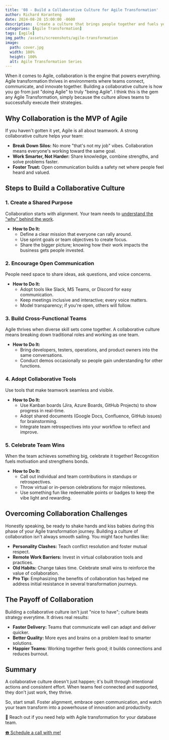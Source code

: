 ```yaml
---
title: '08 - Build a Collaborative Culture for Agile Transformation'
author: Richard Koranteng
date: 2024-08-28 15:00:00 -0600
description:  Create a culture that brings people together and fuels your Agile success.
categories: [Agile Transformation]
tags: [agile]
img_path: /assets/screenshots/agile-transformation
image:
  path: cover.jpg
  width: 100%
  height: 100%
  alt: Agile Transformation Series
---
```


When it comes to Agile, collaboration is the engine that powers everything. Agile transformation thrives in environments where teams connect, communicate, and innovate together. Building a collaborative culture is how you go from just "doing Agile" to truly "being Agile". I think this is the gem any Agile Transformation, simply because the culture allows teams to successfully execute their strategies.

## Why Collaboration is the MVP of Agile
If you haven't gotten it yet, Agile is all about teamwork. A strong collaborative culture helps your team:

* **Break Down Silos:** No more "that's not my job" vibes. Collaboration means everyone's working toward the same goal.
* **Work Smarter, Not Harder:** Share knowledge, combine strengths, and solve problems faster.
* **Foster Trust:** Open communication builds a safety net where people feel heard and valued.

## Steps to Build a Collaborative Culture

### 1. Create a Shared Purpose
Collaboration starts with alignment. Your team needs to <a href="https://rkkoranteng.com/posts/know-your-why/" target="blank">understand the "why" behind the work</a>.

* **How to Do It:**
  * Define a clear mission that everyone can rally around.
  * Use sprint goals or team objectives to create focus.
  * Share the bigger picture; knowing how their work impacts the business gets people invested.
  
### 2. Encourage Open Communication  
People need space to share ideas, ask questions, and voice concerns.

* **How to Do It:**
  * Adopt tools like Slack, MS Teams, or Discord for easy communication.
  * Keep meetings inclusive and interactive; every voice matters.
  * Model transparency; if you're open, others will follow.

### 3. Build Cross-Functional Teams
Agile thrives when diverse skill sets come together. A collaborative culture means breaking down traditional roles and working as one team.

* **How to Do It:**
  * Bring developers, testers, operations, and product owners into the same conversations.
  * Conduct demos occasionally so people gain understanding for other functions.

### 4. Adopt Collaborative Tools
Use tools that make teamwork seamless and visible.

* **How to Do It:**
  * Use Kanban boards (Jira, Azure Boards, GitHub Projects) to show progress in real-time.
  * Adopt shared documents (Google Docs, Confluence, GitHub issues) for brainstorming.
  * Integrate team retrospectives into your workflow to reflect and improve.

### 5. Celebrate Team Wins
When the team achieves something big, celebrate it together! Recognition fuels motivation and strengthens bonds.

* **How to Do It:**
  * Call out individual and team contributions in standups or retrospectives.
  * Throw virtual or in-person celebrations for major milestones.
  * Use something fun like redeemable points or badges to keep the vibe light and rewarding.

## Overcoming Collaboration Challenges
Honestly speaking, be ready to shake hands and kiss babies during this phase of your Agile transformation journey. Building a culture of collaboration isn't always smooth sailing. You might face hurdles like:

* **Personality Clashes:** Teach conflict resolution and foster mutual respect.
* **Remote Work Barriers:** Invest in virtual collaboration tools and practices.
* **Old Habits:** Change takes time. Celebrate small wins to reinforce the value of collaboration.
* **Pro Tip:** Emphasizing the benefits of collaboration has helped me address initial resistance in several transformation journeys.

## The Payoff of Collaboration
Building a collaborative culture isn't just "nice to have"; culture beats strategy everytime. It drives real results:

* **Faster Delivery:** Teams that communicate well can adapt and deliver quicker.
* **Better Quality:** More eyes and brains on a problem lead to smarter solutions.
* **Happier Teams:** Working together feels good; it builds connections and reduces burnout.

## Summary
A collaborative culture doesn't just happen; it's built through intentional actions and consistent effort. When teams feel connected and supported, they don't just work, they thrive.

So, start small. Foster alignment, embrace open communication, and watch your team transform into a powerhouse of innovation and productivity.

🚀 Reach out if you need help with Agile transformation for your database team.

 [☎️ Schedule a call with me!](https://calendly.com/rkkoranteng/free-consultation)